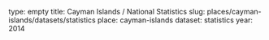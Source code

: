 type: empty
title: Cayman Islands / National Statistics
slug: places/cayman-islands/datasets/statistics
place: cayman-islands
dataset: statistics
year: 2014
